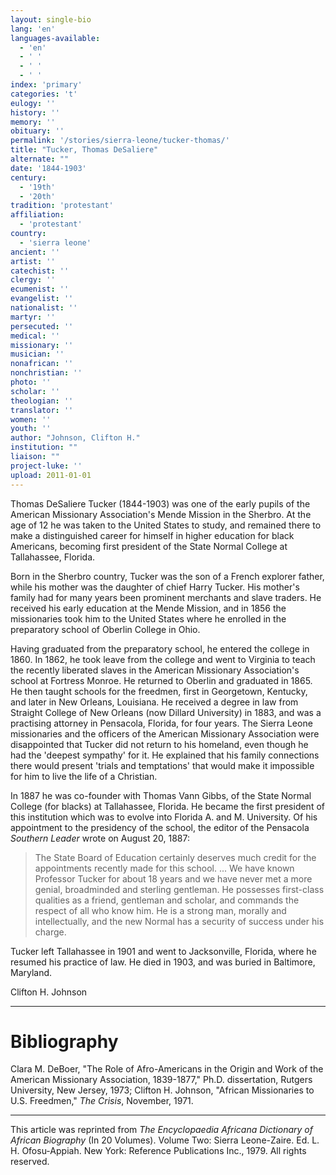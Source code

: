 ```yaml
---
layout: single-bio
lang: 'en'
languages-available:
  - 'en'
  - ' '
  - ' '
  - ' '
index: 'primary'
categories: 't'
eulogy: ''
history: ''
memory: ''
obituary: ''
permalink: '/stories/sierra-leone/tucker-thomas/'
title: "Tucker, Thomas DeSaliere"
alternate: ""
date: '1844-1903'
century:
  - '19th'
  - '20th'
tradition: 'protestant'
affiliation:
  - 'protestant'
country:
  - 'sierra leone'
ancient: ''
artist: ''
catechist: ''
clergy: ''
ecumenist: ''
evangelist: ''
nationalist: ''
martyr: ''
persecuted: ''
medical: ''
missionary: ''
musician: ''
nonafrican: ''
nonchristian: ''
photo: ''
scholar: ''
theologian: ''
translator: ''
women: ''
youth: ''
author: "Johnson, Clifton H."
institution: ""
liaison: ""
project-luke: ''
upload: 2011-01-01
---
```




Thomas DeSaliere Tucker (1844-1903) was one of the early pupils of the American Missionary Association's Mende Mission in the Sherbro. At the age of 12 he was taken to the United States to study, and remained there to make a distinguished career for himself in higher education for black Americans, becoming first president of the State Normal College at Tallahassee, Florida.

Born in the Sherbro country, Tucker was the son of a French explorer father, while his mother was the daughter of chief Harry Tucker. His mother's family had for many years been prominent merchants and slave traders. He received his early education at the Mende Mission, and in 1856 the missionaries took him to the United States where he enrolled in the preparatory school of Oberlin College in Ohio.

Having graduated from the preparatory school, he entered the college in 1860. In 1862, he took leave from the college and went to Virginia to teach the recently liberated slaves in the American Missionary Association's school at Fortress Monroe. He returned to Oberlin and graduated in 1865. He then taught schools for the freedmen, first in Georgetown, Kentucky, and later in New Orleans, Louisiana. He received a degree in law from Straight College of New Orleans (now Dillard University) in 1883, and was a practising attorney in Pensacola, Florida, for four years.
The Sierra Leone missionaries and the officers of the American Missionary Association were disappointed that Tucker did not return to his homeland, even though he had the 'deepest sympathy' for it. He explained that his family connections there would present 'trials and temptations' that would make it impossible for him to live the life of a Christian.

In 1887 he was co-founder with Thomas Vann Gibbs, of the State Normal College (for blacks) at Tallahassee, Florida. He became the first president of this institution which was to evolve into Florida A. and M. University. Of his appointment to the presidency of the school, the editor of the Pensacola *Southern Leader* wrote on August 20, 1887:

> The State Board of Education certainly deserves much credit for the appointments recently made for this school. ... We have known Professor Tucker for about 18 years and we have never met a more genial, broadminded and sterling gentleman. He possesses first-class qualities as a friend, gentleman and scholar, and commands the respect of all who know him. He is a strong man, morally and intellectually, and the new Normal has a security of success under his charge.

Tucker left Tallahassee in 1901 and went to Jacksonville, Florida, where he resumed his practice of law. He died in 1903, and was buried in Baltimore, Maryland.

Clifton H. Johnson

---

# Bibliography

Clara M. DeBoer, "The Role of Afro-Americans in the Origin and Work of the American Missionary Association, 1839-1877," Ph.D. dissertation, Rutgers University, New Jersey, 1973; Clifton H. Johnson, "African Missionaries to U.S. Freedmen," *The Crisis*, November, 1971.

---

This article was reprinted from *The Encyclopaedia Africana Dictionary of African Biography* (In 20 Volumes). Volume Two: Sierra Leone-Zaire. Ed. L. H. Ofosu-Appiah. New York: Reference Publications Inc., 1979.  All rights reserved.